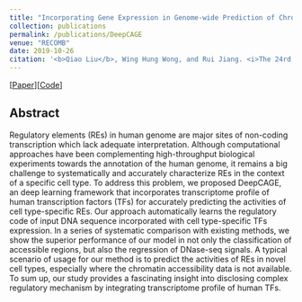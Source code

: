 ```yaml
---
title: "Incorporating Gene Expression in Genome-wide Prediction of Chromatin Accessibility via Deep Learning" 
collection: publications
permalink: /publications/DeepCAGE
venue: "RECOMB"
date: 2019-10-26
citation: '<b>Qiao Liu</b>, Wing Hung Wong, and Rui Jiang. <i>The 24rd International Conference on Research in Computational Molecular Biology</i>. <b>RECOMB 2019</b>.'
---
```

[[Paper](https://www.biorxiv.org/content/10.1101/610642v1)][[Code](https://github.com/kimmo1019/DeepCAGE)]

## Abstract
Regulatory elements (REs) in human genome are major sites of non-coding transcription which lack adequate interpretation. Although computational approaches have been complementing high-throughput biological experiments towards the annotation of the human genome, it remains a big challenge to systematically and accurately characterize REs in the context of a specific cell type. To address this problem, we proposed DeepCAGE, an deep learning framework that incorporates transcriptome profile of human transcription factors (TFs) for accurately predicting the activities of cell type-specific REs. Our approach automatically learns the regulatory code of input DNA sequence incorporated with cell type-specific TFs expression. In a series of systematic comparison with existing methods, we show the superior performance of our model in not only the classification of accessible regions, but also the regression of DNase-seq signals. A typical scenario of usage for our method is to predict the activities of REs in novel cell types, especially where the chromatin accessibility data is not available. To sum up, our study provides a fascinating insight into disclosing complex regulatory mechanism by integrating transcriptome profile of human TFs.
